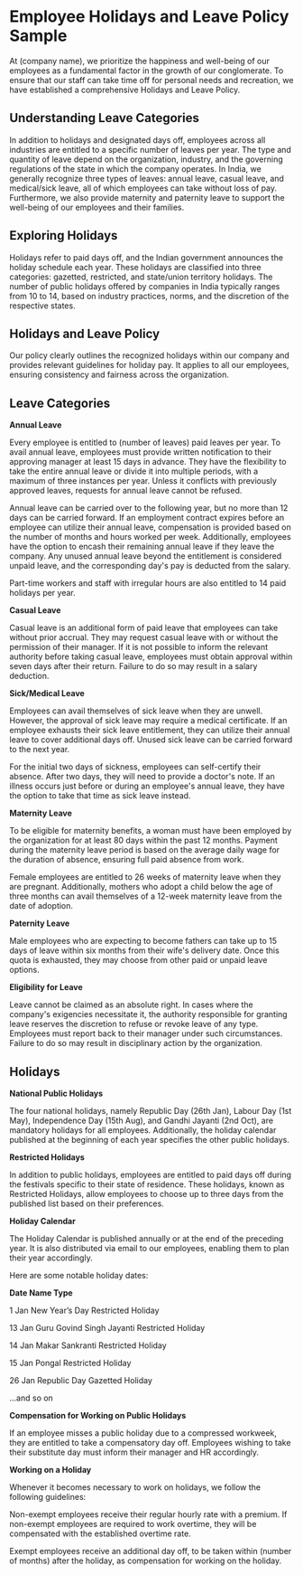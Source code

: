 # Employee Holidays and Leave Policy Sample

At (company name), we prioritize the happiness and well-being of our employees as a fundamental factor in the growth of our conglomerate. To ensure that our staff can take time off for personal needs and recreation, we have established a comprehensive Holidays and Leave Policy.

## Understanding Leave Categories

In addition to holidays and designated days off, employees across all industries are entitled to a specific number of leaves per year. The type and quantity of leave depend on the organization, industry, and the governing regulations of the state in which the company operates. In India, we generally recognize three types of leaves: annual leave, casual leave, and medical/sick leave, all of which employees can take without loss of pay. Furthermore, we also provide maternity and paternity leave to support the well-being of our employees and their families.

## Exploring Holidays

Holidays refer to paid days off, and the Indian government announces the holiday schedule each year. These holidays are classified into three categories: gazetted, restricted, and state/union territory holidays. The number of public holidays offered by companies in India typically ranges from 10 to 14, based on industry practices, norms, and the discretion of the respective states.

## Holidays and Leave Policy

Our policy clearly outlines the recognized holidays within our company and provides relevant guidelines for holiday pay. It applies to all our employees, ensuring consistency and fairness across the organization.

## Leave Categories

**Annual Leave**

Every employee is entitled to (number of leaves) paid leaves per year. To avail annual leave, employees must provide written notification to their approving manager at least 15 days in advance. They have the flexibility to take the entire annual leave or divide it into multiple periods, with a maximum of three instances per year. Unless it conflicts with previously approved leaves, requests for annual leave cannot be refused.

Annual leave can be carried over to the following year, but no more than 12 days can be carried forward. If an employment contract expires before an employee can utilize their annual leave, compensation is provided based on the number of months and hours worked per week. Additionally, employees have the option to encash their remaining annual leave if they leave the company. Any unused annual leave beyond the entitlement is considered unpaid leave, and the corresponding day's pay is deducted from the salary.

Part-time workers and staff with irregular hours are also entitled to 14 paid holidays per year.

**Casual Leave**

Casual leave is an additional form of paid leave that employees can take without prior accrual. They may request casual leave with or without the permission of their manager. If it is not possible to inform the relevant authority before taking casual leave, employees must obtain approval within seven days after their return. Failure to do so may result in a salary deduction.

**Sick/Medical Leave**

Employees can avail themselves of sick leave when they are unwell. However, the approval of sick leave may require a medical certificate. If an employee exhausts their sick leave entitlement, they can utilize their annual leave to cover additional days off. Unused sick leave can be carried forward to the next year.

For the initial two days of sickness, employees can self-certify their absence. After two days, they will need to provide a doctor's note. If an illness occurs just before or during an employee's annual leave, they have the option to take that time as sick leave instead.

**Maternity Leave**

To be eligible for maternity benefits, a woman must have been employed by the organization for at least 80 days within the past 12 months. Payment during the maternity leave period is based on the average daily wage for the duration of absence, ensuring full paid absence from work.

Female employees are entitled to 26 weeks of maternity leave when they are pregnant. Additionally, mothers who adopt a child below the age of three months can avail themselves of a 12-week maternity leave from the date of adoption.

**Paternity Leave**

Male employees who are expecting to become fathers can take up to 15 days of leave within six months from their wife's delivery date. Once this quota is exhausted, they may choose from other paid or unpaid leave options.

**Eligibility for Leave**

Leave cannot be claimed as an absolute right. In cases where the company's exigencies necessitate it, the authority responsible for granting leave reserves the discretion to refuse or revoke leave of any type. Employees must report back to their manager under such circumstances. Failure to do so may result in disciplinary action by the organization.

## Holidays

**National Public Holidays**

The four national holidays, namely Republic Day (26th Jan), Labour Day (1st May), Independence Day (15th Aug), and Gandhi Jayanti (2nd Oct), are mandatory holidays for all employees. Additionally, the holiday calendar published at the beginning of each year specifies the other public holidays.

**Restricted Holidays**

In addition to public holidays, employees are entitled to paid days off during the festivals specific to their state of residence. These holidays, known as Restricted Holidays, allow employees to choose up to three days from the published list based on their preferences.

**Holiday Calendar**

The Holiday Calendar is published annually or at the end of the preceding year. It is also distributed via email to our employees, enabling them to plan their year accordingly.

Here are some notable holiday dates:

**Date Name Type**

1 Jan New Year’s Day Restricted Holiday

13 Jan Guru Govind Singh Jayanti Restricted Holiday

14 Jan Makar Sankranti Restricted Holiday

15 Jan Pongal Restricted Holiday

26 Jan Republic Day Gazetted Holiday

...and so on

**Compensation for Working on Public Holidays**

If an employee misses a public holiday due to a compressed workweek, they are entitled to take a compensatory day off. Employees wishing to take their substitute day must inform their manager and HR accordingly.

**Working on a Holiday**

Whenever it becomes necessary to work on holidays, we follow the following guidelines:

Non-exempt employees receive their regular hourly rate with a premium. If non-exempt employees are required to work overtime, they will be compensated with the established overtime rate.

Exempt employees receive an additional day off, to be taken within (number of months) after the holiday, as compensation for working on the holiday.